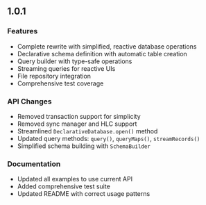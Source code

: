 ## 1.0.1

### Features
- Complete rewrite with simplified, reactive database operations
- Declarative schema definition with automatic table creation
- Query builder with type-safe operations
- Streaming queries for reactive UIs
- File repository integration
- Comprehensive test coverage

### API Changes
- Removed transaction support for simplicity
- Removed sync manager and HLC support
- Streamlined `DeclarativeDatabase.open()` method
- Updated query methods: `query()`, `queryMaps()`, `streamRecords()`
- Simplified schema building with `SchemaBuilder`

### Documentation
- Updated all examples to use current API
- Added comprehensive test suite
- Updated README with correct usage patterns